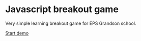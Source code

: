 # Javascript breakout game

Very simple learning breakout game for EPS Grandson school.

[Start demo](https://cdn.rawgit.com/plivox/breakout/aa1d72eb/index.html)
